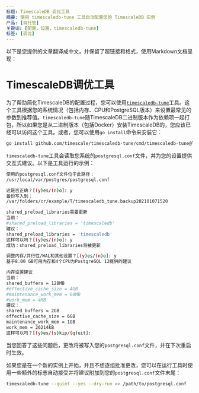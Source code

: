 ```yaml
---
标题: TimescaleDB 调优工具
摘要: 使用 timescaledb-tune 工具自动配置您的 TimescaleDB 实例
产品: [自托管]
关键词: [配置，设置，timescaledb-tune]
标签: [调优]
---
```


以下是您提供的文章翻译成中文，并保留了超链接和格式，使用Markdown文档呈现：

# TimescaleDB调优工具

为了帮助简化TimescaleDB的配置过程，您可以使用[`timescaledb-tune`][tstune]工具。这个工具根据您的系统情况（包括内存、CPU和PostgreSQL版本）来设置最常见的参数到推荐值。`timescaledb-tune`随TimescaleDB二进制版本作为依赖项一起打包，所以如果您是从二进制版本（包括Docker）安装TimescaleDB的，您应该已经可以访问这个工具。或者，您可以使用`go install`命令来安装它：

```bash
go install github.com/timescale/timescaledb-tune/cmd/timescaledb-tune@latest
```

`timescaledb-tune`工具会读取您系统的`postgresql.conf`文件，并为您的设置提供交互式建议。以下是工具运行的示例：

```bash
使用的postgresql.conf文件位于此路径：
/usr/local/var/postgres/postgresql.conf

这是否正确？[(y)es/(n)o]: y
备份写入到：
/var/folders/cr/example/T/timescaledb_tune.backup202101071520

shared_preload_libraries需要更新
当前：
#shared_preload_libraries = 'timescaledb'
建议：
shared_preload_libraries = 'timescaledb'
这样可以吗？[(y)es/(n)o]: y
成功：shared_preload_libraries将被更新

调整内存/并行性/WAL和其他设置？[(y)es/(n)o]: y
基于8.00 GB可用内存和4个CPU为PostgreSQL 12提供的建议

内存设置建议
当前：
shared_buffers = 128MB
#effective_cache_size = 4GB
#maintenance_work_mem = 64MB
#work_mem = 4MB
建议：
shared_buffers = 2GB
effective_cache_size = 6GB
maintenance_work_mem = 1GB
work_mem = 26214kB
这样可以吗？[(y)es/(s)kip/(q)uit]:
```

当您回答了这些问题后，更改将被写入您的`postgresql.conf`文件，并在下次重启时生效。

如果您是在一个新的实例上开始，并且不想逐组批准更改，您可以在运行工具时使用一些额外的标志自动接受并将建议附加到您的`postgresql.conf`文件末尾：

```bash
timescaledb-tune --quiet --yes --dry-run >> /path/to/postgresql.conf
```

[tstune]: https://github.com/timescale/timescaledb-tune

